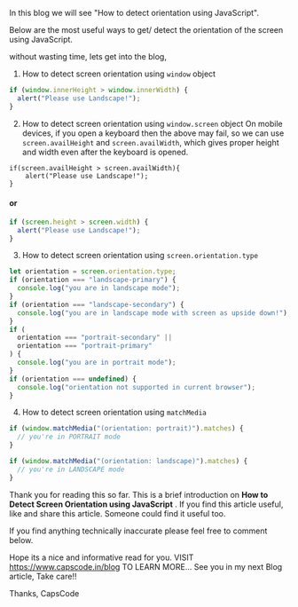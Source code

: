 In this blog we will see "How to detect orientation using JavaScript".

Below are the most useful ways to get/ detect the orientation of the screen using JavaScript.

without wasting time, lets get into the blog,

1. How to detect screen orientation using `window` object

```js
if (window.innerHeight > window.innerWidth) {
  alert("Please use Landscape!");
}
```

2. How to detect screen orientation using `window.screen` object
   On mobile devices, if you open a keyboard then the above may fail, so we can use `screen.availHeight` and `screen.availWidth`, which gives proper height and width even after the keyboard is opened.

```JS
if(screen.availHeight > screen.availWidth){
    alert("Please use Landscape!");
}
```

#### **or**

```javascript
if (screen.height > screen.width) {
  alert("Please use Landscape!");
}
```

3. How to detect screen orientation using `screen.orientation.type`

```js
let orientation = screen.orientation.type;
if (orientation === "landscape-primary") {
  console.log("you are in landscape mode");
}
if (orientation === "landscape-secondary") {
  console.log("you are in landscape mode with screen as upside down!");
}
if (
  orientation === "portrait-secondary" ||
  orientation === "portrait-primary"
) {
  console.log("you are in portrait mode");
}
if (orientation === undefined) {
  console.log("orientation not supported in current browser");
}
```

4. How to detect screen orientation using `matchMedia`

```javascript
if (window.matchMedia("(orientation: portrait)").matches) {
  // you're in PORTRAIT mode
}

if (window.matchMedia("(orientation: landscape)").matches) {
  // you're in LANDSCAPE mode
}
```

Thank you for reading this so far. This is a brief introduction on **How to Detect Screen Orientation using JavaScript** .
If you find this article useful, like and share this article. Someone could find it useful too.

If you find anything technically inaccurate please feel free to comment below.

Hope its a nice and informative read for you.
VISIT https://www.capscode.in/blog TO LEARN MORE...
See you in my next Blog article, Take care!!

Thanks,
CapsCode
